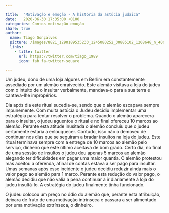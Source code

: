 ```yaml
---

title:  "Motivação e emoção - A história da astúcia judaica"
date:   2020-06-30 17:35:00 +0100
categories: Contos motivação emoção
share: true
author:
  name: Tiago Gonçalves
  picture: /images/8821_1290189535233_1245080252_30885102_1208648_n_400x400.jpg
  links:
    - title: twitter
      url: https://twitter.com/tiago_1989
      icon: fab fa-twitter-square

---
```


Um judeu, dono de uma loja algures em Berlim era constantemente assediado por um alemão enraivecido.
Este alemão visitava a loja do judeu com o intuito de o insultar verbalmente, mandava-o para a sua terra e cantava-lhe impropérios.

Dia após dia este ritual sucedia-se, sendo que o alemão escapava sempre impunemente.
Com muita astúcia o Judeu decidiu implementar uma estratégia para tentar resolver o problema. Quando o alemão aparecera para o insultar, o judeu aguentou o ritual e no final ofereceu 10 marcos ao alemão. Perante esta atitude inusitada o alemão concluiu que o judeu certamente estaria a enlouquecer. Contudo, isso não o demoveu de continuar nos dias que se seguiram a bradar insultos na loja do judeu. Este ritual terminava sempre com a entrega de 10 marcos ao alemão pelo serviço,  dinheiro que este último aceitava de bom grado. Certo dia, no final de uma sessão de insultos o judeu deu apenas 5 marcos ao alemão alegando ter dificuldades em pagar uma maior quantia. O alemão protestou mas aceitou a oferenda, afinal de contas estava a ser pago para insultar.  Umas semanas após esse incidente o judeu decidiu reduzir ainda mais o valor pago ao alemão para 1 marco. Perante esta redução do valor pago, o alemão decidiu que não valia a pena continuar a ir diariamente à loja do judeu insultá-lo.
A estratégia do judeu finalmente tinha funcionado.

O judeu colocou um preço no ódio do alemão que, perante esta atribuição, deixara de fruto de uma motivação intrínseca e passara a ser alimentado por uma motivação extrínseca, o dinheiro.
